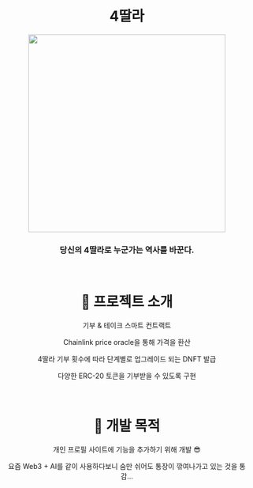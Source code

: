 <div align="center">
<h1>4딸라</h1>
<img src="https://i.namu.wiki/i/NwNrY0k4ZfvftBuYfrknvyYrMK8QMpiEtCLCFMfondCosxfpm-PtIV3P4M_iCNYlXoo6y4Vz9I3B0L73sJdzZqiU9aPNWkOa3zloD0OK_sl1ZHhx76TSc3te9JlYbFEpmtyO4pC2zo9xHYD_zNCGRA.webp"
    width="400"
 />
 <h3>당신의 4딸라로 누군가는 역사를 바꾼다.</h3>

<br/>

<h1>📖 프로젝트 소개</h1>

<p>기부 & 테이크 스마트 컨트랙트</p>
<p>Chainlink price oracle을 통해 가격을 환산</p>
<p>4딸라 기부 횟수에 따라 단계별로 업그레이드 되는 DNFT 발급</p>
<p>다양한 ERC-20 토큰을 기부받을 수 있도록 구현</p>

<br/>

<h1>💸 개발 목적</h1>

<p>개인 프로필 사이트에 기능을 추가하기 위해 개발 😎</p>
<p>요즘 Web3 + AI를 같이 사용하다보니 숨만 쉬어도 통장이 깎여나가고 있는 것을 통감...</p>
</div>
